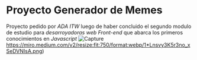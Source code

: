 # Proyecto Generador de Memes
Proyecto pedido por *ADA ITW* luego de haber concluido el segundo modulo de estudio para *desarroyadoras web Front-end* que abarca los primeros conocimientos en *Javascript*
![Capture](https://miro.medium.com/v2/resize:fit:750/format:webp/1*Lnsvy3K5r3no_xSeDVNIsA.png)https://miro.medium.com/v2/resize:fit:750/format:webp/1*Lnsvy3K5r3no_xSeDVNIsA.png)
